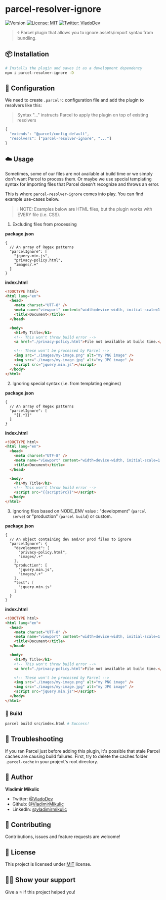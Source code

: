 # parcel-resolver-ignore

![Version](https://img.shields.io/npm/v/parcel-resolver-ignore)
[![License: MIT](https://img.shields.io/badge/License-MIT-yellow.svg)](#)
[![Twitter: VladoDev](https://img.shields.io/twitter/follow/VladoDev.svg?style=social)](https://twitter.com/VladoDev)

> 🌀 Parcel plugin that allows you to ignore assets/import syntax from bundling.

## :package: Installation

```sh
# Installs the plugin and saves it as a development dependency
npm i parcel-resolver-ignore -D
```

## 🔌 Configuration

We need to create `.parcelrc` configuration file and add the plugin to resolvers like this:

> Syntax "..." instructs Parcel to apply the plugin on top of existing resolvers

```js
{
  "extends": "@parcel/config-default",
  "resolvers": ["parcel-resolver-ignore", "..."]
}
```

## :cloud: Usage

Sometimes, some of our files are not available at build time or we simply don't
want Parcel to process them. Or maybe we use special templating syntax for
importing files that Parcel doesn't recognize and throws an error.

This is where `parcel-resolver-ignore` comes into play.
You can find example use-cases below.

> ℹ️ NOTE: Examples below are HTML files, but the plugin works with EVERY file (i.e. CSS).

1. Excluding files from processing

**package.json**

```jsonc
{
  // An array of Regex patterns
  "parcelIgnore": [
    "jquery.min.js",
    "privacy-policy.html",
    "images/.+"
  ]
}
```

**index.html**

```html
<!DOCTYPE html>
<html lang="en">
  <head>
    <meta charset="UTF-8" />
    <meta name="viewport" content="width=device-width, initial-scale=1.0" />
    <title>Document</title>
  </head>

  <body>
    <h1>My Title</h1>
    <!-- This won't throw build error -->
    <a href="./privacy-policy.html">File not available at build time.</a>

    <!-- These won't be processed by Parcel -->
    <img src="./images/my-image.png" alt="my PNG image" />
    <img src="./images/my-image.jpg" alt="my JPG image" />
    <script src="jquery.min.js"></script>
  </body>
</html>
```

2. Ignoring special syntax (i.e. from templating engines)

**package.json**

```jsonc
{
  // An array of Regex patterns
  "parcelIgnore": [
    "{{.*}}"
  ]
}
```

**index.html**

```html
<!DOCTYPE html>
<html lang="en">
  <head>
    <meta charset="UTF-8" />
    <meta name="viewport" content="width=device-width, initial-scale=1.0" />
    <title>Document</title>
  </head>

  <body>
    <h1>My Title</h1>
    <!-- This won't throw build error -->
    <script src="{{scriptSrc}}"></script>
  </body>
</html>
```

3. Ignoring files based on NODE_ENV value : "development" (`parcel serve`) or "production" (`parcel build`) or custom.

**package.json**

```jsonc
{
  // An object containing dev and/or prod files to ignore
  "parcelIgnore": {
    "development": [
      "privacy-policy.html",
      "images/.+"
    ],
    "production": [
      "jquery.min.js",
      "images/.+"
    ],
    "test": [
      "jquery.min.js"
    ]
  }
}

```

**index.html**

```html
<!DOCTYPE html>
<html lang="en">
  <head>
    <meta charset="UTF-8" />
    <meta name="viewport" content="width=device-width, initial-scale=1.0" />
    <title>Document</title>
  </head>

  <body>
    <h1>My Title</h1>
    <!-- This won't throw build error -->
    <a href="./privacy-policy.html">File not available at build time.</a>

    <!-- These won't be processed by Parcel -->
    <img src="./images/my-image.png" alt="my PNG image" />
    <img src="./images/my-image.jpg" alt="my JPG image" />
    <script src="jquery.min.js"></script>
  </body>
</html>
```

### 🚀 Build

```sh
parcel build src/index.html # Success!
```

## :wrench: Troubleshooting

If you ran Parcel just before adding this plugin, it's possible that stale Parcel caches are causing build failures. First, try to delete the caches folder `.parcel-cache` in your project's root directory.

## :man: Author

**Vladimir Mikulic**

- Twitter: [@VladoDev](https://twitter.com/VladoDev)
- Github: [@VladimirMikulic](https://github.com/VladimirMikulic)
- LinkedIn: [@vladimirmikulic](https://www.linkedin.com/in/vladimir-mikulic/)

## :handshake: Contributing

Contributions, issues and feature requests are welcome!

## :pencil: License

This project is licensed under [MIT](https://opensource.org/licenses/MIT) license.

## :man_astronaut: Show your support

Give a ⭐️ if this project helped you!
